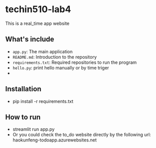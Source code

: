 # techin510-lab4
This is a real_time app website

## What's include
- `app.py`: The main application
- `README.md`: Introduction to the repository
- `requirements.txt`: Required repositories to run the program
- `hello.py`: print hello manually or by time triger
- 

## Installation
- pip install -r requirements.txt

## How to run
- streamlit run app.py
- Or you could check the to_do website directly by the following url: haokunfeng-todoapp.azurewebsites.net

